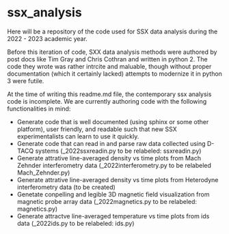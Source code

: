 # ssx_analysis
Here will be a repository of the code used for SSX data analysis during the 2022 - 2023 academic year. 

Before this iteration of code, SXX data analysis methods were authored by post docs like Tim Gray and Chris Cothran and written in python 2. The code they wrote was rather intrcite and maluable, though without proper documentation (which it certainly lacked) attempts to modernize it in python 3 were futile. 

At the time of writing this readme.md file, the contemporary ssx analysis code is incomplete. We are currently authoring code with the following functionalities in mind:
- Generate code that is well documented (using sphinx or some other platform), user friendly, and readable such that new SSX experimentalists can learn to use it quickly. 
- Generate code that can read in and parse raw data collected using D-TACQ systems (_2022ssxreadin.py to be relabeled: ssxreadin.py)
- Generate attrative line-averaged density vs time plots from Mach Zehnder interferometry data (_2022interferometry.py to be relabeled Mach_Zehnder.py)
- Generate attrative line-averaged density vs time plots from Heterodyne interferometry data (to be created)
- Genetate conpelling and legible 3D magnetic field visualization from magnetic probe array data (_2022magnetics.py to be relabeled: magnetics.py)
- Generate attractve line-averaged temperature vs time plots from ids data (_2022ids.py to be relabeled: ids.py)


